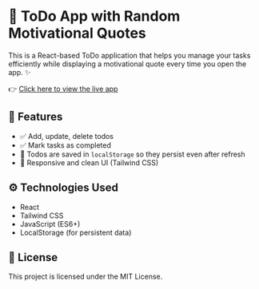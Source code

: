 # 📝 ToDo App with Random Motivational Quotes

This is a React-based ToDo application that helps you manage your tasks efficiently while displaying a motivational quote every time you open the app. ✨

👉 [Click here to view the live app](https://your-deployment-url.com)

## 🚀 Features

- ✅ Add, update, delete todos
- ✅ Mark tasks as completed
- 💾 Todos are saved in `localStorage` so they persist even after refresh
- 🎨 Responsive and clean UI (Tailwind CSS)

## ⚙️ Technologies Used

- React
- Tailwind CSS
- JavaScript (ES6+)
- LocalStorage (for persistent data)

## 📄 License
This project is licensed under the MIT License.
